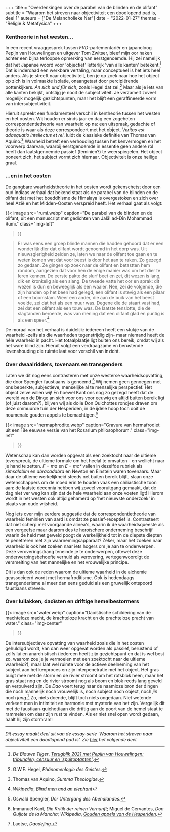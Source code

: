 +++
title    = "Overdenkingen over de parabel van de blinden en de olifant"
subtitle = "Waarom het streven naar objectiviteit een doodlopend pad is, deel 1"
auteurs  = ["De Melancholieke Nar"]
date     = "2022-01-27"
themas   = "Religie & Metafysica"
+++


### Kentheorie in het westen...

In een recent vraaggesprek tussen <i>FVD</i>-parlementariër en japanoloog Pepijn van Houwelingen en uitgever Tom Zwitser, bleef mijn oor haken achter een bijna terloopse opmerking van eerstgenoemde. Hij zei namelijk dat het Japanse woord voor 'objectief' letterlijk 'van alle kanten' betekent.[^1] Dat is inderdaad een werkbare vertaling, maar conceptueel is het iets heel anders. Als je streeft naar objectiviteit, ben je op zoek naar hoe het object op zich is in volmaakte isolatie, onaangetast door percipiërende pottenkijkers. _An sich und für sich_, zoals Hegel dat zei.[^2] Maar als je iets van alle kanten bekijkt, ontstijg je nooit de subjectiviteit. Je verzamelt zoveel mogelijk mogelijk gezichtspunten, maar het blijft een geraffineerde vorm van intersubjectiviteit.

Hieruit spreekt een fundamenteel verschil in kentheorie tussen het westen en het oosten. Wij houden er sinds jaar en dag een zogeheten correspondentietheorie van waarheid op na: een uitspraak, gedachte of theorie is waar als deze correspondeert met het object. _Veritas est adaequatio intellectus et rei_, luidt de klassieke definitie van Thomas van Aquino.[^3] Waarheid betreft een verhouding tussen het kenvermogen en het voorwerp daarvan, waarbij eerstgenoemde in essentie geen andere rol heeft dan laatstgenoemde passief (feminien?) te weerspiegelen. Het object poneert zich, het subject vormt zich hiernaar. Objectiviteit is onze heilige graal.


### ...en in het oosten

De gangbare waarheidstheorie in het oosten wordt gekenschetst door een oud Indiaas verhaal dat bekend staat als de parabel van de blinden en de olifant dat met het boeddhisme de Himalaya is overgestoken en zich over heel Azië en het Midden-Oosten verspreid heeft. Het verhaal gaat als volgt:

{{< image
	src="rumi.webp"
	caption="De parabel van de blinden en de olifant, uit een manuscript met gedichten van Jalāl ad-Dīn Mohammad Rūmī."
	class="img-left"
>}}

>Er was eens een groep blinde mannen die hadden gehoord dat er een wonderlijk dier dat olifant wordt genoemd in het dorp was. Uit nieuwsgierigheid zeiden ze, laten we naar de olifant toe gaan en te weten komen wat dat voor beest is door het aan te raken. Zo gezegd zo gedaan. Ze gingen op zoek naar de olifant en betastten hem rondom, aangezien dat voor hen de enige manier was om het dier te leren kennen. De eerste pakte de slurf beet en zei, dit wezen is lang, dik en kronkelig als een slang. De tweede vatte het oor en sprak: dit wezen is dun en beweeglijk als een waaier. Nee, zei de volgende, die zijn handen op het been had gelegd, een olifant is stevig als een pilaar of een boomstam. Weer een ander, die aan de buik van het beest voelde, zei dat het als een muur was. Degene die de staart vast had, zei dat een olifant als een touw was. De laatste tenslotte, die de slagtanden beroerde, was van mening dat een olifant glad en puntig is als een speer.[^4]

De moraal van het verhaal is duidelijk: iedereen heeft een stukje van de waarheid -zelfs als die waarheden tegenstrijdig zijn- maar niemand heeft de héle waarheid in pacht. Het totaalplaatje ligt buiten ons bereik, omdat wij als het ware blind zijn. Hieruit volgt een verdraagzame en berustende levenshouding die ruimte laat voor verschil van inzicht.


### Over dwaalridders, tovenaars en transgenders

Laten we dit nog eens contrasteren met onze westerse waarheidsopvatting, die door Spengler faustiaans is genoemd.[^5] Wij nemen geen genoegen met ons beperkte, subjectieve, menselijke al te menselijke perspectief. Het object zelve willen wij! En hoewel Kant ons nog zo gezegd heeft dat de wereld van de Dinge an sich voor ons voor eeuwig en altijd buiten bereik ligt (of juist daarom?), blijven wij als dolle Don Quichottes rondjes draven om deze ommuurde tuin der Hesperiden, in de ijdele hoop toch ooit de noumenale gouden appels te bemachtigen.[^6]

{{< image
	src="hermaphrodite.webp"
	caption="Gravure van hermafrodiet uit een 18e eeuwse versie van het Rosarium philosophorum."
	class="img-left"
>}}

Wetenschap kan dan worden opgevat als een zoektocht naar de ultieme toverspreuk, de ultieme formule om het heelal te omvatten - en wellicht naar je hand te zetten. _F = ma_ en _E = mc²_ vallen in dezelfde rubriek als _simsalabim_ en _abracadabra_ en Newton en Einstein waren tovenaars. Maar daar de ultieme werkelijkheid steeds net buiten bereik blijft, slaan onze wetenschappers om de moed erin te houden vaak een chiliastische toon aan: de laatste decennia hebben wij zoveel vooruitgang gemaakt, dat de dag niet ver weg kan zijn dat de hele waarheid aan onze voeten ligt! Hierom wordt in het westen ook altijd gehamerd op 'het nieuwste onderzoek' in plaats van oude wijsheid.

Nog iets over mijn eerdere suggestie dat de correspondentietheorie van waarheid feminien van aard is omdat ze passief-receptief is. Contrasteert dat niet scherp met voorgaande alinea's, waarin ik de waarheidsqueeste als een vergeefse maar daarom des te heroïschere onderneming beschrijf waarin de held met geweld poogt de werkelijkheid tot in de diepste diepten te penetreren met zijn waarnemingsapparaat? Zeker, maar het zoeken naar waarheid is ook het zoeken naar iets hogers om je aan te onderwerpen. Deze veroveringsdrang teneinde je te onderwerpen, oftewel deze onderwerpingsbehoefte verhuld als verovering, vertegenwoordigt de versmelting van het mannelijke en het vrouwelijke principe.

Dit is dan ook de reden waarom de ultieme waarheid in de alchemie geassocieerd wordt met hermafroditisme. Ook is hedendaags transgenderisme al meer dan eens geduid als een gruwelijk ontspoord faustiaans streven.


### Over luilakken, daoïsten en driftige hemelbestormers

{{< image
	src="water.webp"
	caption="Daoïstische schildering van de machteloze macht, de krachteloze kracht en de prachteloze pracht van water."
	class="img-center"
>}}


De intersubjectieve opvatting van waarheid zoals die in het oosten gehuldigd wordt, kan dan weer opgevat worden als passief, berustend of zelfs lui en anarchistisch (iedereen heeft zijn gezichtspunt en dat is wel best zo, waarom zou je je vermoeien met een zoektocht naar de ultieme waarheid?), maar laat wel ruimte voor de actieve deelneming van het subject aan het kenproces en zijn interpenetratie met het object. Het gras buigt mee met de storm en de rivier stroomt om het rotsblok heen, maar het gras staat nog en de rivier stroomt nog als boom en blok reeds lang geveld en verpulverd zijn. De _Dao_ voert terug naar de naamloze bron der dingen die noch mannelijk noch vrouwelijk is, noch subject noch object, noch _jin_ noch _jang_.[^7] Zo, niets doende, blijft toch niets ongedaan. Niet wetende verkeert men in intimiteit en harmonie met mysterie van het zijn. Vergelijk dit met de faustiaan-quichottiaan die driftig aan de poort van de hemel staat te rammelen om daar zijn rust te vinden. Als er niet snel open wordt gedaan, haalt hij zijn stormram!

---

_Dit essay maakt deel uit van de essay-serie ‘Waarom het streven naar objectiviteit een doodlopend pad is’. Zie [hier](https://reactionair.nl/artikelen/een-lesje-grammatica-een-lesje-metafysica/) het volgende deel._


[^1]: _De Blauwe Tijger_, _[Terugblik 2021 met Pepijn van Houwelingen: tribunalen, censuur en 'spuitoptanten'](https://youtu.be/F8jNcl6HSmk)_.
[^2]: G.W.F. Hegel, _Phänomenlogie des Geistes_.
[^3]: Thomas van Aquino, _Summa Theologiae_.
[^4]: _Wikipedia_, _[Blind men and an elephant](https://en.wikipedia.org/wiki/Blind_men_and_an_elephant)_
[^5]: Oswald Spengler, _Der Untergang des Abendlandes_.
[^6]: Immanuel Kant, _Die Kritik der reinen Vernunft_; Miguel de Cervantes, _Don Quijote de la Mancha_; _Wikipedia_, _[Gouden appels van de Hesperiden](https://nl.wikipedia.org/wiki/Gouden_appels_van_de_Hesperiden)._
[^7]: Laotse, _Daodejing_.
